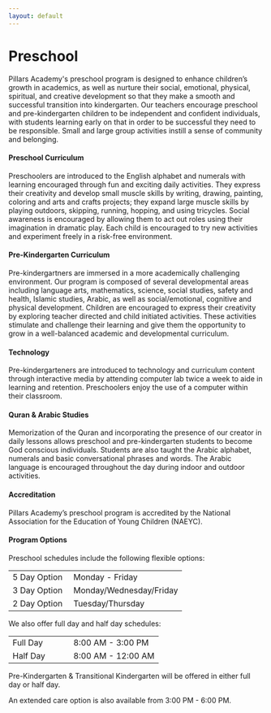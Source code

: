```yaml
---
layout: default
---
```


# Preschool

Pillars Academy's preschool program is designed to enhance children’s growth in academics, as well as nurture their social, emotional, physical, spiritual, and creative development so that they make a smooth and successful transition into kindergarten. Our teachers encourage preschool and pre-kindergarten children to be independent and confident individuals, with students learning early on that in order to be successful they need to be responsible. Small and large group activities instill a sense of community and belonging.

#### Preschool Curriculum

Preschoolers are introduced to the English alphabet and numerals with learning encouraged through fun and exciting daily activities. They express their creativity and develop small muscle skills by writing, drawing, painting, coloring and arts and crafts projects; they expand large muscle skills by playing outdoors, skipping, running, hopping, and using tricycles. Social awareness is encouraged by allowing them to act out roles using their imagination in dramatic play. Each child is encouraged to try new activities and experiment freely in a risk-free environment.

#### Pre-Kindergarten Curriculum

Pre-kindergartners are immersed in a more academically challenging environment. Our program is composed of several developmental areas including language arts, mathematics, science, social studies, safety and health, Islamic studies, Arabic, as well as social/emotional, cognitive and physical development. Children are encouraged to express their creativity by exploring teacher directed and child initiated activities. These activities stimulate and challenge their learning and give them the opportunity to grow in a well-balanced academic and developmental curriculum.

#### Technology

Pre-kindergarteners are introduced to technology and curriculum content through interactive media by attending computer lab twice a week to aide in learning and retention. Preschoolers enjoy the use of a computer within their classroom.


#### Quran & Arabic Studies

Memorization of the Quran and incorporating the presence of our creator in daily lessons allows preschool and pre-kindergarten students to become God conscious individuals. Students are also taught the Arabic alphabet, numerals and basic conversational phrases and words. The Arabic language is encouraged throughout the day during indoor and outdoor activities.

#### Accreditation

Pillars Academy’s preschool program is accredited by the National Association for the Education of Young Children (NAEYC).

#### Program Options

Preschool schedules include the following flexible options:

<table>
<col width="120" />
<tr><td>5 Day Option</td><td>Monday - Friday</td></tr>
<tr><td>3 Day Option</td><td>Monday/Wednesday/Friday</td></tr>
<tr><td>2 Day Option</td><td>Tuesday/Thursday</td></tr>
</table>

We also offer full day and half day schedules:

<table>
<col width="120" />
<tr><td>Full Day</td><td>8:00 AM - 3:00 PM</td></tr>
<tr><td>Half Day</td><td>8:00 AM - 12:00 AM</td></tr>
</table>

Pre-Kindergarten & Transitional Kindergarten will be offered in either full day or half day.

An extended care option is also available from 3:00 PM - 6:00 PM.



